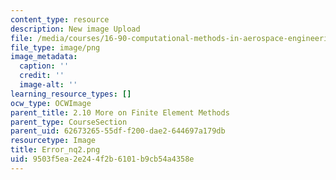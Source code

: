 ```yaml
---
content_type: resource
description: New image Upload
file: /media/courses/16-90-computational-methods-in-aerospace-engineering-spring-2014/9503f5ea2e244f2b6101b9cb54a4358e_Error_nq2.png
file_type: image/png
image_metadata:
  caption: ''
  credit: ''
  image-alt: ''
learning_resource_types: []
ocw_type: OCWImage
parent_title: 2.10 More on Finite Element Methods
parent_type: CourseSection
parent_uid: 62673265-55df-f200-dae2-644697a179db
resourcetype: Image
title: Error_nq2.png
uid: 9503f5ea-2e24-4f2b-6101-b9cb54a4358e
---
```

